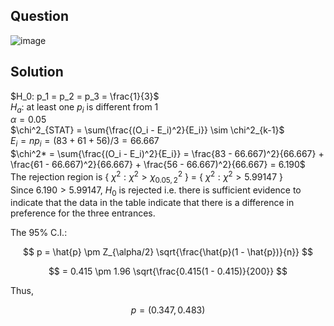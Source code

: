 ## Question

![image](https://github.com/user-attachments/assets/80f5183a-9e0a-48c7-b1f9-7d1d67e8bb5e)

## Solution

$H_0: p_1 = p_2 = p_3 = \frac{1}{3}$  
$H_a:$ at least one $p_i$ is different from 1  
$\alpha = 0.05$  
$\chi^2_{STAT} = \sum{\frac{(O_i - E_i)^2}{E_i}} \sim \chi^2_{k-1}$  
$E_i = np_i = (83 + 61 + 56) / 3 = 66.667$  
$\chi^2* = \sum{\frac{(O_i - E_i)^2}{E_i}} = \frac{83 - 66.667)^2}{66.667} + \frac{61 - 66.667)^2}{66.667} + \frac{56 - 66.667)^2}{66.667} = 6.190$  
The rejection region is { $\chi^2: \chi^2 > \chi^2_{0.05, 2}$ } = { $\chi^2: \chi^2 > 5.99147$ }  
Since $6.190 > 5.99147$, $H_0$ is rejected i.e. there is sufficient evidence to indicate that the data in the table indicate that there is a difference in preference for the three entrances.
  
The 95% C.I.:

$$
p = \hat{p} \pm Z_{\alpha/2} \sqrt{\frac{\hat{p}(1 - \hat{p})}{n}}
$$

$$
= 0.415 \pm 1.96 \sqrt{\frac{0.415(1 - 0.415)}{200}}
$$

Thus,

$$
p = (0.347, 0.483)
$$
